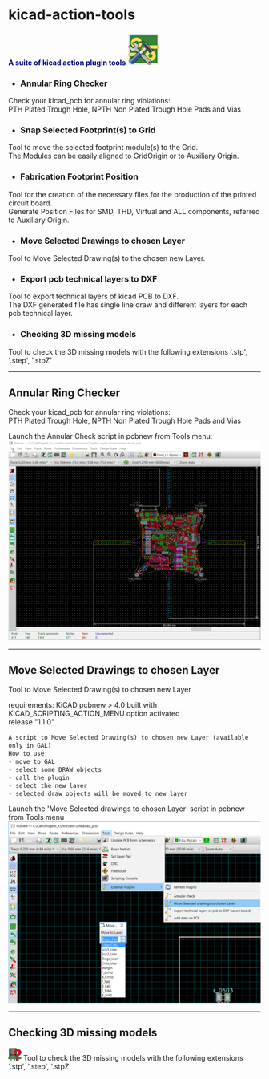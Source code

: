 # kicad-action-tools
#### <font color='navy'><b>A suite of kicad action plugin tools</b></font> ![kicad-action-tools](icon.png)

- ### Annular Ring Checker
Check your kicad_pcb for annular ring violations:  
PTH Plated Trough Hole, NPTH Non Plated Trough Hole Pads and Vias  

- ### Snap Selected Footprint(s) to Grid
Tool to move the selected footprint module(s) to the Grid.  
The Modules can be easily aligned to GridOrigin or to Auxiliary Origin. 

- ### Fabrication Footprint Position
Tool for the creation of the necessary files for the production of the printed circuit board.  
Generate Position Files for SMD, THD, Virtual and ALL components, referred to Auxiliary Origin. 

- ### Move Selected Drawings to chosen Layer
Tool to Move Selected Drawing(s) to the chosen new Layer.  

- ### Export pcb technical layers to DXF
Tool to export technical layers of kicad PCB to DXF.    
The DXF generated file has single line draw and different layers for each pcb technical layer.

- ### Checking 3D missing models
Tool to check the 3D missing models with the following extensions '.stp', '.step', '.stpZ'

---
## Annular Ring Checker
Check your kicad_pcb for annular ring violations:  
PTH Plated Trough Hole, NPTH Non Plated Trough Hole Pads and Vias  

Launch the Annular Check script in pcbnew from Tools menu:  
![Annular Check](screenshots/annular-checker.gif)

---
## Move Selected Drawings to chosen Layer
Tool to Move Selected Drawing(s) to chosen new Layer

requirements: KiCAD pcbnew > 4.0 built with KICAD_SCRIPTING_ACTION_MENU option activated  
release "1.1.0"  

    A script to Move Selected Drawing(s) to chosen new Layer (available only in GAL) 
    How to use:
    - move to GAL
    - select some DRAW objects
    - call the plugin
    - select the new layer
    - selected draw objects will be moved to new layer

Launch the 'Move Selected drawings to chosen Layer' script in pcbnew from Tools menu  
![Move Selected drawings to chosen Layer](screenshots/move_to_layer.png)

---
## Checking 3D missing models
![Check 3D missing models](checking3Dmodels/missing3dmodels.png)
Tool to check the 3D missing models with the following extensions '.stp', '.step', '.stpZ'

